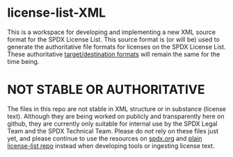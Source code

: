 # license-list-XML
This is a workspace for developing and implementing a new XML source format for the SPDX License List. This source format is (or will be) used to generate the authoritative file formats for licenses on the SPDX License List. These authoritative [target/destination formats](https://github.com/spdx/license-list-data) will remain the same for the time being.

# NOT STABLE OR AUTHORITATIVE
The files in this repo are not stable in XML structure or in substance (license text). Although they are being worked on publicly and transparently here on github, they are currently only suitable for internal use by the SPDX Legal Team and the SPDX Technical Team. Please do _not_ rely on these files just yet, and please continue to use the resources on [spdx.org](https://spdx.org/) and [plain license-list repo](https://github.com/spdx/license-list) instead when developing tools or ingesting license text.
